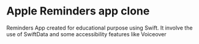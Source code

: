 # Apple Reminders app clone

Reminders App created for educational purpose using Swift. It involve the use of SwiftData and some accessibility features like Voiceover
